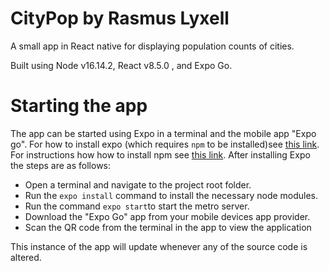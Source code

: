 # CityPop by Rasmus Lyxell
A small app in React native for displaying population counts of cities.

Built using Node v16.14.2, React v8.5.0 , and Expo Go.

# Starting the app
The app can be started using Expo in a terminal and the mobile app "Expo go". For how to install expo (which requires `npm` to be installed)see [this link](https://docs.expo.dev/get-started/installation/). For instructions how how to install npm see [this link](https://docs.npmjs.com/downloading-and-installing-node-js-and-npm).
After installing Expo the steps are as follows:
- Open a terminal and navigate to the project root folder.
- Run the `expo install` command to install the necessary node modules.
- Run the command `expo start`to start the metro server.
- Download the "Expo Go" app from your mobile devices app provider.
- Scan the QR code from the terminal in the app to view the application

This instance of the app will update whenever any of the source code is altered.
